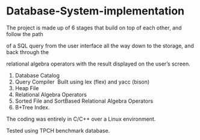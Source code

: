 # Database-System-implementation
The project is made up of 6 stages that build on top of each other, and follow the path

of a SQL query from the user interface all the way down to the storage, and back through the

relational algebra operators with the result displayed on the user’s screen.

1. Database Catalog 
2. Query Compiler ­ Built using lex (flex) and yacc (bison) 
3. Heap File
4. Relational Algebra Operators 
5. Sorted File and Sort­Based Relational Algebra Operators
6. B+­Tree Index.

The coding was entirely in C/C++ over a Linux environment.

Tested using TPC­H benchmark database.

